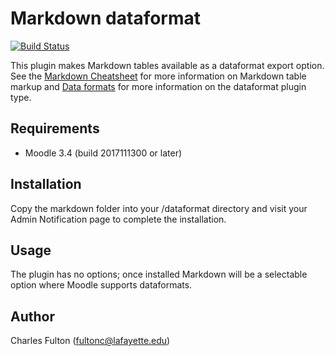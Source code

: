 Markdown dataformat
===================

[![Build Status](https://travis-ci.org/LafColITS/moodle-dataformat_markdown.svg?branch=master)](https://travis-ci.org/LafColITS/moodle-dataformat_markdown)

This plugin makes Markdown tables available as a dataformat export option. See the [Markdown Cheatsheet](https://github.com/adam-p/markdown-here/wiki/Markdown-Cheatsheet#tables) for more information on Markdown table markup and [Data formats](https://docs.moodle.org/dev/Data_formats) for more information on the dataformat plugin type.

Requirements
------------
- Moodle 3.4 (build 2017111300 or later)

Installation
------------
Copy the markdown folder into your /dataformat directory and visit your Admin Notification page to complete the installation.

Usage
-----
The plugin has no options; once installed Markdown will be a selectable option where Moodle supports dataformats.

Author
-----
Charles Fulton (fultonc@lafayette.edu)
